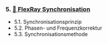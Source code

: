 
### 5. [🔄 FlexRay Synchronisation](./05_Synchronisation/README.md)

* 5.1. Synchronisationsprinzip
* 5.2. Phasen- und Frequenzkorrektur
* 5.3. Synchronisationsmethode